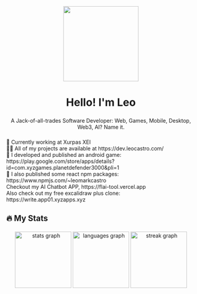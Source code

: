 <div align="center">
  <img height="200" src="https://avatars.githubusercontent.com/u/66856556?&v=4"  />
</div>

###

<h1 align="center">Hello! I'm Leo</h1>

###

<p align="center">A Jack-of-all-trades Software Developer: Web, Games, Mobile, Desktop, Web3, AI? Name it.</h2>

###

<p align="left">🔭 Currently working at Xurpas XEI<br>👨‍💻 All of my projects are available at https://dev.leocastro.com/<br>📝 I developed and published an android game: https://play.google.com/store/apps/details?id=com.xyzgames.planetdefender3000&pli=1<br>💬 I also published some react npm packages: https://www.npmjs.com/~leomarkcastro<br/>Checkout my AI Chatbot APP, https://flai-tool.vercel.app<br/>Also check out my free excalidraw plus clone: https://write.app01.xyzapps.xyz</p>

###

<h2 align="left">🔥 My Stats</h2>

###

<div align="center">
  <img src="https://github-readme-stats-git-masterrstaa-rickstaa.vercel.app/api?username=leomarkcastro&hide_title=false&hide_rank=false&show_icons=true&include_all_commits=true&count_private=true&disable_animations=false&theme=codeSTACKr&locale=en&hide_border=false&order=1" height="150" alt="stats graph"  />
  <img src="https://github-readme-stats.vercel.app/api/top-langs?username=leomarkcastro&locale=en&hide_title=false&layout=compact&card_width=320&langs_count=5&theme=codeSTACKr&hide_border=false&order=2" height="150" alt="languages graph"  />
  <img src="https://streak-stats.demolab.com?user=leomarkcastro&locale=en&mode=weekly&theme=codeSTACKr&hide_border=false&border_radius=5&order=3" height="150" alt="streak graph"  />
</div>
